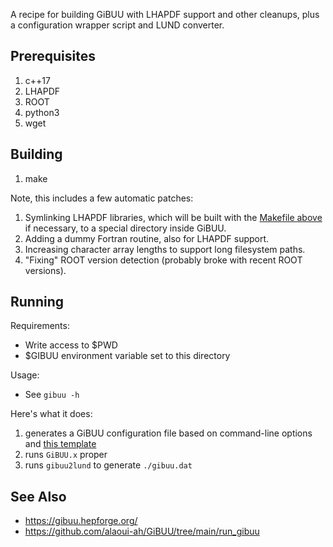A recipe for building GiBUU with LHAPDF support and other cleanups, plus a configuration wrapper script and LUND converter.

## Prerequisites
1. c++17
1. LHAPDF
1. ROOT
1. python3
1. wget

## Building
1. make

Note, this includes a few automatic patches:
1. Symlinking LHAPDF libraries, which will be built with the [Makefile above](../Makefile) if necessary, to a special directory inside GiBUU.
2. Adding a dummy Fortran routine, also for LHAPDF support.
3. Increasing character array lengths to support long filesystem paths.
4. "Fixing" ROOT version detection (probably broke with recent ROOT versions).

## Running

Requirements:
* Write access to $PWD
* $GIBUU environment variable set to this directory

Usage:
* See `gibuu -h`
 
Here's what it does:
1. generates a GiBUU configuration file based on command-line options and [this template](gibuu_template.opt)
1. runs `GiBUU.x` proper
1. runs `gibuu2lund` to generate `./gibuu.dat`

## See Also
* https://gibuu.hepforge.org/
* https://github.com/alaoui-ah/GiBUU/tree/main/run_gibuu
